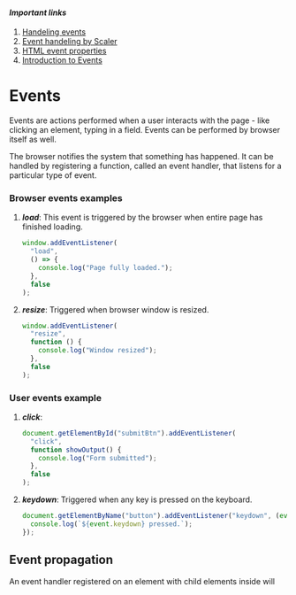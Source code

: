 #### _Important links_

1. [Handeling events](https://eloquentjavascript.net/15_event.html)
2. [Event handeling by Scaler](https://www.scaler.com/topics/javascript/event-handling-in-javascript/)
3. [HTML event properties](https://www.w3schools.com/jsref/dom_obj_event_prop.asp)
4. [Introduction to Events](https://javascript.info/events)

# Events

Events are actions performed when a user interacts with the page - like clicking an element, typing in a field. Events can be performed by browser itself as well.

The browser notifies the system that something has happened. It can be handled by registering a function, called an event handler, that listens for a particular type of event.

### Browser events examples

1. _**load**_:
   This event is triggered by the browser when entire page has finished loading.

   ```js
   window.addEventListener(
     "load",
     () => {
       console.log("Page fully loaded.");
     },
     false
   );
   ```

2. _**resize**_:
   Triggered when browser window is resized.
   ```js
   window.addEventListener(
     "resize",
     function () {
       console.log("Window resized");
     },
     false
   );
   ```

### User events example

1. _**click**_:
   ```js
   document.getElementById("submitBtn").addEventListener(
     "click",
     function showOutput() {
       console.log("Form submitted");
     },
     false
   );
   ```
2. _**keydown**_:
   Triggered when any key is pressed on the keyboard.
   ```js
   document.getElementByName("button").addEventListener("keydown", (event) => {
     console.log(`${event.keydown} pressed.`);
   });
   ```

## Event propagation

An event handler registered on an element with child elements inside will

